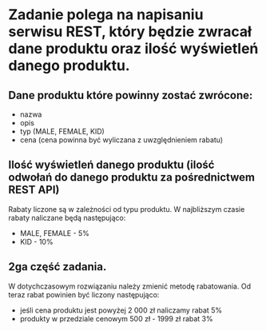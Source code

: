 # Zadanie polega na napisaniu serwisu REST, który będzie zwracał dane produktu oraz ilość wyświetleń danego produktu.
## Dane produktu które powinny zostać zwrócone:
* nazwa
* opis
* typ (MALE, FEMALE, KID)
* cena (cena powinna być wyliczana z uwzględnieniem rabatu)

## Ilość wyświetleń danego produktu (ilość odwołań do danego produktu za pośrednictwem REST API)

Rabaty liczone są w zależności od typu produktu.
W najbliższym czasie rabaty naliczane będą następująco:
* MALE, FEMALE - 5%
* KID - 10%

## 2ga część zadania.
W dotychczasowym rozwiązaniu należy zmienić metodę rabatowania. Od teraz rabat powinien być liczony następująco:
* jeśli cena produktu jest powyżej 2 000 zł naliczamy rabat 5%
* produkty w przedziale cenowym 500 zł - 1999 zł rabat 3%
